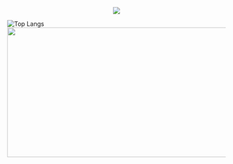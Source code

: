 <div align= "center">
    <img src="https://capsule-render.vercel.app/api?type=waving&color=a0dea4&height=180&text=Hello!%20I'm%20Sehyeon!&animation=twinkling&fontColor=ffffff&fontSize=60" />
    </div>

![Top Langs](https://github-readme-stats.vercel.app/api/top-langs/?username=u0ahya5&layout=compact&theme=dracula)
<a href="https://www.gitanimals.org/en_US?utm_medium=image&utm_source=u0ahya5&utm_content=farm">
<img
  src="https://render.gitanimals.org/farms/u0ahya5"
  width="700"
  height="300"
/>
</a>

<!--
**u0ahya5/u0ahya5** is a ✨ _special_ ✨ repository because its `README.md` (this file) appears on your GitHub profile.

Here are some ideas to get you started:

- 🔭 I’m currently working on ...
- 🌱 I’m currently learning ...
- 👯 I’m looking to collaborate on ...
- 🤔 I’m looking for help with ...
- 💬 Ask me about ...
- 📫 How to reach me: ...
- 😄 Pronouns: ...
- ⚡ Fun fact: ...
-->
